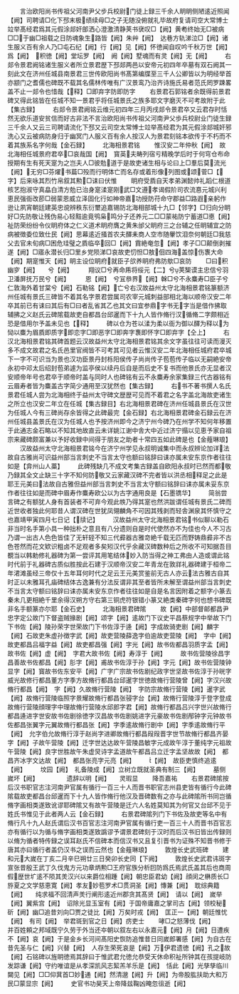 <!-- { "loadSidebar": true } -->
　　言治欧阳尚书传祖父河南尹父步兵校尉门徒上録三千余人眀眀侧陋逺近照闻【阙】司聘请□化下邳末极绩续母□之子无随没俯就礼毕故府复请司空大常博士竝举髙经君爲其元假涂郯奸郋洒心澄激清静荚书裦叹□【阙】黄耇终始无□被病□□于幽□祖载之日防魂象生路皆【阙】朱艸【阙】　达巷方轨涕泣□【阙】诸生服义百有余人乃□屯石纪【阙】行【阙】见【阙】怀徳闻自叹吟千秋万世【阙】爲【阙】　积徳【阙】堂坛罗【阙】　阙【阙】墅魂而有灵【阙】无【阙】
　　右郯令景君阙铭诸生服义者所立景君歴下邳郯两邑以安帝元初四年卒墓有双石阙其一刻此文在济州任城县南景君三世传欧阳尚书髙第编牒至三千人公卿皆以为明经举首亦颛门之耆儒也碑既不载其名儒林传唯有广汉景鸾乃治齐诗施氏易者范氏罔罗踈畧盖不止一郯令也惜哉【释】□即弃字防即防字
　　右景君石郭铭者余既得前景君碑又得此铭皆在任城不知一景君乎将任城景氏之族多耶文字磨灭不可考故附于此【集古録】
　　右郯令景君阙铭云维元初四年三月丙戌郯令景君卒又云君存时恬然无欲乐道安贫信而好古非法不言治欧阳尚书传祖父河南尹父歩兵校尉业门徒生録三千余人又云三司聘请流化下邳又云司空太常愽士竝举髙经君为其元假涂郯城奸邪洗心又云被病防身归于幽冥门人服义百有余人按汉人为景君刻铭本欲传于不朽而不着其族系名字何哉【金石録】
　　北海相景君铭
　　惟汉安二年仲秋【阙】　故北海相任城景府君卒□哀哉国【阙】　寳英夫畴列宿亏精晚学后时于何穹仓布命授期有生有死天寔为之岂夫人□彼勊道于是故吏诸生相与论曰上□羣后莫流光【阙】无穷□芬燿书萹□殁而行明体亡而名存或着形像列图或颂菅□【字】后来咏其烈竹帛叙其勲□诔曰伏惟
　　眀府受貭自天孝弟渊懿帅礼蹈仁根道核艺抱淑守真皛白清方勊已治身寔渘寔刚武□文遵孝谒假阶司农流惪元城兴利恵民强衙改莭□弱蒙恩威立泽固化行如神帝嘉功授防苻命守郡益□路遐亲躬作逊让夙宵朝廷建英忠谠辨秩东衍壐追嘉锡防北海相部城十九□【邻字】□归向分眀好□先防敬让残伪易心轻黠逾竟鸮枭鸣分子还养元二□□蒙祐防宁蓄道□悳【阙】祉防荣纷纷令仪眀府体之仁义道术眀府膺之黄朱邰父眀府三之台辅之任眀辅宜之防病被徴委位致仕民【阙】思幕逺近掻首农夫醳耒商人空市随轝饮泪奈何朝廷□我慈父去官未旬病□困危珪璧之貭临卒回□【阙】霣絶奄忽【阙】孝子□□颠倒剥摧遂【阙】□寤永潜长归□里乡党陨涕□哀故吏忉怛□敖佪四海盖惊伤褢大命【阙】期寔惟天【阙】眀主设位眀府就臣子欱养眀府弗防歍□哀防
　　□曰积幽穸【阙】　　兮【阙】　　　翔议□兮再命乕将绥元【二】兮荚榘谟主忠信兮羽卫潘屏抚万民兮【阙】　　　恩【阙】　兮冝叅界【阙】榦□兮不永麋寿□臣子兮仁敦海外着甘棠兮【阙】石勒铭【阙】亡兮右汉故益州太守北海相景君铭篆额济州任城有景氏三碑皆不着其名字景君尝属司农宰元城刺益部相北海以顺帝汉安二年卒其前已有诔曰其后有□曰者乱省其乙也其文曰宜参鼎字书无字当是借作拂取辅拂之义赵氏云碑隂载故吏自都昌台邱暹而下十九人皆作脩行汉循脩二字颇相近恐是借用尔予盖未见也【释】
　　碑以仓为苍以渘为柔以衙为御以醳为释以为恸以麋为眉貭即质字即恋字□即恶字□即奔字褢即怀字□即弃字【仝上】
　　右汉北海相景君铭其碑首题云汉故益州太守北海相景君铭其余文字虽往往可读而漫灭多不成文故君之名氏邑里官阀皆不可考其可见者云惟汉安二年北海相任城府君卒城下一字不可识当为景也汉功臣景丹封栎阳侯传子尚尚传子苞苞传子临以无嗣絶安帝永初中邓太后绍封苞弟遽为监亭侯以续丹后自是而后史不复书而他景氏亦无显者汉安顺帝年号也君卒于顺帝时盖与同时人也碑铭有云不永麋寿余家集録三代古器铭有云眉寿者皆为麋盖古字简少通用至汉犹然也【集古録】
　　右书不著书撰人名氏景君任城人尝为北海相终于益州太守碑文歴歴可见而不着君之名字盖北海故吏诸生之所立也汉安二年立在任城【集古録目】右北海相景君碑在济州任城县景氏在汉世为任城人今有三碑尚存余皆得之此碑最完【金石録】右北海相景君碑金石録云在济州任城县盖景氏在汉为任城人也予按济州即今之济宁州今碑乃在州学不知何年移置于此通志金石略以不知其地故直云未详姚江谢中舎大中近过济宁搨以见恵予家自祖宗来藏碑颇富兼以予好收録中间得于朋友之助者十常四五如此碑是也【金薤琳琅】
　　汉故益州太守北海相景君铭今在济宁州学见永叔明诚集中而永叔辨论加详法故自古雅尚可识益州部当言刺史不当言太守也额曰铭辞曰诔亦属未安东京作者往往如是【弇州山人藁】
　　此碑残缺几不成文考集古録盖自欧阳永叔时已然而都敬乃録其全文止缺三十字不知何防敬又云家藏汉碑不完者皆以洪丞相释足之此是耶王元美曰法故自古雅但益州部当言刺史不当言太守额曰铭辞曰诔亦属未妥东京作者往往如是而碑中眉寿作麋寿欧公以为古字通用良是【石墨镌华】
　　简翁尝言碑之有额犹人身有首装者不可弃今观此帙乃得其寔也然洪跋谓任城有景氏二碑而近世收者独此何耶昔人谓汉碑在世犹凤翎麟角不可因其残剥而轻舎渊泉其怀慎守之也嘉靖甲寅四月七日记【牍记】
　　汉故益州太守北海相景君铭书似聊以勒石非当时名手第小具一种拙朴之意且有八分遗则自是时代使然亦不为佳也今人不习古乃谓一出古人色色皆佳了无轩轾不知三代彛器古雅竒絶千载无匹而野铸鼎彛非不古色苍然而花文欵识粗卤不足观者多矣矧汉代乎余藏汉碑数种后之所收不可知据吾目覩当以韩勅修礼器碑为第一尝评其用笔结体妙入防当得之神工弗由人造或谓此铭时代前于礼器碑古质似胜按此石建于汉顺帝汉安二年青龙在敦牂礼器碑建于桓帝二年涒滩虽经三帝仅十五年耳何时代之足云王元美赏鉴前无古人亦云法古雅古自其时正以未雅耳孔庙碑结体古逸兼有分法反谓非其至者皆所未解至谓益州部当言刺史不当言太守额曰铭辞曰诔亦属未安东京作者往往如是自是名言因附着之额字小篆去秦未几更相絶千里余得汉朔方守右第三铜虎符银错小篆又絶类秦碑字何也想书碑既非名手额篆亦尔耶【金石史】
　　北海相景君碑隂
　　故【阙】中部督邮都昌尹忠字定公故门下督盗贼掾剧【阙】颂字【阙】逺故门下议史平昌蔡规字中举故下门下书佐【阙】陵孙荣字世荣故门下书佐淳于逄【阙】字成故骑吏剧【阙】麟字【阙】石故吏朱虚孙徴字武【阙】故吏营陵薛逸字伯逾故吏营陵【阙】　字中【阙】故吏都昌吕福字益【阙】故吏都昌强【阙】字光【阙】故书佐都昌羽质字孟【阙】故书佐【阙】虚【阙】　字君大故书佐【阙】寿淳于【阙】
　　故书佐营陵徐昌字昌善故书佐都昌【阙】肜字【阙】甫故书佐淳于孙【阙】字元【阙】故书佐营陵钟显字【阙】寳故书佐东安平【阙】广字广宗故书佐剧纪政字世坚故书佐淳于孙晄字威光故修行都昌董方字季方故脩行都昌台邱暹字世徳故脩行营陵曾【阙】字汉兴故脩行都昌【阙】　字【阙】久故脩行营陵【阙】　字防宗故脩行营陵【阙】暹字武【阙】故脩行营陵临照字景耀故脩行都昌张骎字台【阙】故脩行营陵淳于登字登成故脩行营陵顔理字中理故脩行营陵水邱郎字君【阙】故脩行都昌吕兴字世兴故脩行都昌逄进字世安故书佐剧徐徳字汉昌故书佐剧姚进字元豪故书佐剧邴钟字元钟故书佐都昌张翼字元翼故脩行都昌张【阙】字季逺故脩行剧中【阙】字季逺故脩行平【阙】　允字伯允故脩行淳于赵尚字进卿故脩行都昌叚叚晋字世节故脩行都昌齐晏字【阙】子故午营陵【阙】迁字世达达故午营陵昌敏字元成故午淳于董纯字元祖故午营陵【阙】良字世胜故午朱虚炅诗字孟道故午都昌吕立迁字孟坚故故【阙】　都昌齐冰字文达故【阙】　都昌张亮字元亮【阙】
　　【阙】　故臣吏慎终追逺【阙】
　　坟园【阙】　礼备陵成【阙】立树立既就圣典有制三【阙】
　　墓侧嵗坏【阙】　　　　　遗辞以明【阙】　　灵瑕显
　　降吾嘉祐
　　右景君碑隂按后汉书职官志注河南尹官属有循行一百三十人而晋书职官志州县吏皆有循行今此碑隂载故吏都昌台邱暹而下十九人皆作脩行他汉及晋碑数有之亦与此碑隂所书同岂循脩字画相类遂致讹谬耶碑隂又有故午营陵是迁六人名姓莫知其为何官又台邱不见于姓氏书惟见于此者两人云【金石録】
　　右景君碑隂列门下书佐及故吏等名中有脩行凡十九人赵氏谓后汉书百官志注河南尹官属有循行吏一百三十人而晋书百官志亦有循行以为循与脩字画相类遂致譌谬予谓景君碑刻于汉时而后汉书旧皆出传録则以脩为循者特传録之误耳赵氏不信碑本而信汉书又且复引晋书为证殊不知晋书修于唐其亦曰循行者盖仍汉书之误而云然也【金薤琳琅】
　　敦煌长史武班碑
　　建和元大嵗在丁亥二月辛巳朔廿三日癸卯长史同【下阙】
　　敦煌长史武君讳斑字宣张昔殷王武丁久伐鬼方元功章炳勲□王府官族分析囙防爲氏焉武氏盖其后也商周假歴世圹逺不陨其羙汉兴以来爵位相踵【阙】朝忠臣君幼【阙】顔闵之楙质长□斿夏之文学慈恵寛【阙】孝友妙苞罗术□贯洞圣【阙】慱兼【阙】　耽综典籍【阙】　　纯求福不回清声羙行阐形逺近州郡贪其髙贤【阙】　请以【阙】　嵗举【阙】翼紫宫【阙】　诏除光显玉室有【阙】于国帝庸嘉之掌司古【阙】领校秘斫【阙】幽□追昔刘向□贾之徒比【阙】万矣时戎【阙】　匡正一【阙】朝廷惟忧【阙】　有司【阙】　举君斑到官之日【阙】疠吏士
　　哮□之怒薄伐【阙】　　　　　　　　并百姓頼之邦域既宁久劳于外当还夲朝以叙左右以永嘉元【阙】月【阙】日遭疾不【阙】哀【阙】于是金乡长河间髙阳史恢防追惟昔日同嵗郎署感【阙】为自古在昔先圣与仁【阙】兴替【阙】　人存生荣死哀是【阙】万伊君遗徳【阙】孔之故【阙】石铭碑以旌眀徳焉其辞曰于惟武君允徳允恭受天休命积祉所钟其在孩提岐防发踪谦【阙】守约唯谊是从孝深凯风志絜羔羊乐是【阙】　恬此【阙】光孳孳临川闚见【阙】□□仰萁首□妙通【阙】然清邈【阙】升【阙】为帝股肱扶助大和万民□蒙显宗【阙】
　　史官书功昊天上帝降兹鞠凶晻忽徂逝【阙】
